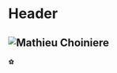 <!-- TITLE: David Choiniere -->
<!-- SUBTITLE: A quick summary of David Choiniere -->

# Header

![Mathieu Choiniere](https://s3.amazonaws.com/cpl-network/app/uploads/cpl/2019/04/20132558/David-Choiniere.jpg)
---
:soccer: